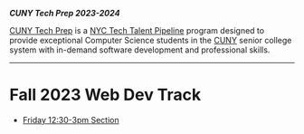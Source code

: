 **_CUNY Tech Prep 2023-2024_**

[CUNY Tech Prep](https://cunytechprep.org/) is a [NYC Tech Talent Pipeline](https://ttp.nyc/) program designed to provide exceptional Computer Science students in the [CUNY](https://www.cuny.edu/) senior college system with in-demand software development and professional skills.

---

# Fall 2023 Web Dev Track

<!-- ## Summer/Winter Prep Work

[Summer Homework](link) -->


- [Friday 12:30-3pm Section](friday.md)
